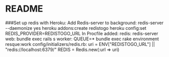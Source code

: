 # README


###Set up redis with Heroku:
Add Redis-server to background: redis-server --daemonize yes
heroku addons:create redistogo
heroku config:set REDIS_PROVIDER=REDISTOGO_URL
In Procfile added:
redis: redis-server
web: bundle exec rails s
worker: QUEUE=* bundle exec rake environment resque:work
config/initializers/redis.rb:
uri = ENV["REDISTOGO_URL"] || "redis://localhost:6379/"
REDIS = Redis.new(:url => uri)